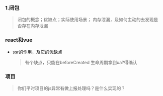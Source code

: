 ### 1.闭包
> 闭包的概念；优缺点；实际使用场景；
> 内存泄漏，及如何主动的去发现是否存在内存泄漏


### react和vue
 * ssr的作用，及它的优缺点
    > 有个缺点，只能在beforeCreated 生命周期拿到ua?得确认


### 项目
> 你们平时项目的js异常有做上报处理吗？是什么实现的？

